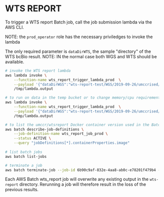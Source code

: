 # WTS REPORT

To trigger a WTS report Batch job, call the job submission lambda via the AWS CLI.

NOTE: the `prod_operator` role has the necessary priviledges to invoke the lambda

The only required parameter is `dataDirWTS`, the sample "directory" of the WTS bcBio result.
NOTE: IN the normal case both WGS and WTS should be available.
```bash
# invoke the WTS report lambda
aws lambda invoke \
    --function-name wts_report_trigger_lambda_prod  \
    --payload '{"dataDirWGS":"wts-report-test/WGS/2019-09-26/umccrised/SAMPLE123", "dataDirWTS":"wts-report-test/WTS/2019-09-26/final/SAMPLE123"}' \
    /tmp/lambda.output

# to run on data in the temp bucket or to change memory/cpu requirements
aws lambda invoke \
    --function-name wts_report_trigger_lambda_prod  \
    --payload '{"dataDirWGS":"wts-report-test/WGS/2019-09-26/umccrised/SAMPLE123", "dataDirWTS":"wts-report-test/WTS/2019-09-26/final/SAMPLE123", "dataBucket":"umccr-temp", "memory":"32000", "vcpus":"8", "refDataset":"PANCAN"}' \
    /tmp/lambda.output

# to list the umccr/wtsreport Docker container version used in the Batch job
aws batch describe-job-definitions \
    --job-definition-name wts_report_job_prod \
    --status ACTIVE \
    --query "jobDefinitions[*].containerProperties.image"
    
# list batch jobs
aws batch list-jobs

# terminate a job
aws batch terminate-job --job-id 6b90c9af-832e-4aa8-ab0c-e78201f479b4 --reason "Wrong parameters provided"
```

Each AWS Batch wts_report job will overwrite any existing output in the `wts-report` directory. Rerunning a job will therefore result in the loss of the previous results.
